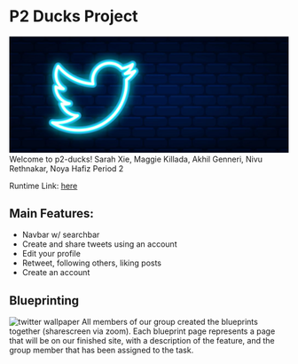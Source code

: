 # P2 Ducks Project
![twitter wallpaper](static/assets/twitter.jpeg)
Welcome to p2-ducks!
Sarah Xie, Maggie Killada, Akhil Genneri, Nivu Rethnakar, Noya Hafiz
Period 2

Runtime Link: [here](http://72.197.231.5:8080)

## Main Features:

- Navbar w/ searchbar
- Create and share tweets using an account
- Edit your profile
- Retweet, following others, liking posts
- Create an account

## Blueprinting
![twitter wallpaper](static/assets/blueprint.jpeg)
All members of our group created the blueprints together (sharescreen via zoom). Each blueprint page represents a page that will be on our finished site, with a description of the feature, and the group member that has been assigned to the task.
